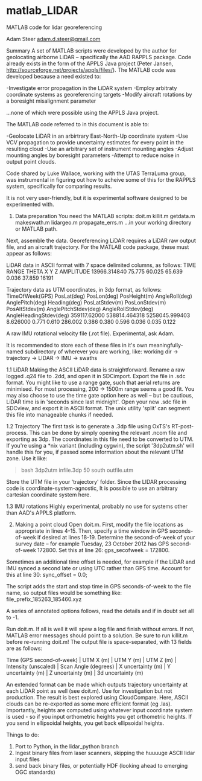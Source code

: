 # matlab_LIDAR
MATLAB code for lidar georeferencing

Adam Steer
adam.d.steer@gmail.com

Summary
A set of MATLAB scripts were developed by the author for geolocating airborne LiDAR –
specifically the AAD RAPPLS package. Code already exists in the form of the 
APPLS Java project (Peter Jansen, http://sourceforge.net/projects/appls/files/). The 
MATLAB code was developed because a need existed to:

-Investigate error propagation in the LiDAR system
-Employ arbitraty coordinate systems as georeferencing targets
-Modify aircraft rotations by a boresight misalignment parameter

...none of which were possible using the APPLS Java project.

The MATLAB code referred to in this document is able to:

-Geolocate LiDAR in an arbirtrary East-North-Up coordinate system
-Use VCV propagation to provide uncertainty estimates for every point in the resulting cloud
-Use an arbitrary set of instrument mounting angles
-Adjust mounting angles by boresight parameters
-Attempt to reduce noise in output point clouds.

Code shared by Luke Wallace, working with the UTAS TerraLuma group, was instrumental in figuring out how to acheive some of this for the RAPPLS system, specifically for comparing results.

It is not very user-friendly, but it is experimental software designed to be experimented with.

1. Data preparation
You need the MATLAB scripts:
doit.m
killit.m
getdata.m
makeswath.m
lidargeo.m
propagate_errs.m
...in your working directory or MATLAB path.

Next, assemble the data. Georeferencing LiDAR requires a LiDAR raw output file, and an aircraft trajectory. 
For the MATLAB code package, these must appear as follows:

LiDAR data in ASCII format with 7 space delimited columns, as follows:
TIME RANGE THETA X Y Z AMPLITUDE 
13966.314840 75.775 60.025 65.639 0.036 37.859 16191

Trajectory data as UTM coordinates, in 3dp format, as follows:
TimeOfWeek(GPS) PosLat(deg) PosLon(deg) PosHeight(m) AngleRoll(deg) AnglePitch(deg) Heading(deg) PosLatStdev(m) PosLonStdev(m) PosAltStdev(m) AnglePitchStdev(deg) AngleRollStdev(deg) AngleHeadingStdev(deg) 
359117.62000 538814.464318 5258045.999403 8.626000 0.771 0.610 286.002 0.386 0.380 0.596 0.036 0.035 0.122

A raw IMU rotational velocity file (.rot file). Experimental, ask Adam.

It is recommended to store each of these files in it's own meaningfully-named subdirectory of wherever you are working, like:
working dir → trajectory
            → LIDAR
            → IMU
		        → swaths

1.1 LiDAR
Making the ASCII LiDAR data is straightforward. Rename a raw logged .q24 file to .2dd, and open it in SDCimport. 
Export the file in .sdc format. You might like to use a range gate, such that aerial returns are minimised. 
For most processing, 200 → 1500m range seems a good fit. You may also choose to use the time gate option here as 
well – but be cautious, LiDAR time is in 'seconds since last midnight'.
Open your new .sdc file in SDCview, and export it in ASCII format. The unix utility 'split' can segment 
this file into manageable chunks if needed.

1.2 Trajectory
The first task is to generate a .3dp file using OxTS's RT-post-process. This can be done by simply opening 
the relevant .ncom file and exporting as 3dp. The coordinates in this file need to be converted to UTM. 
If you're using a *nix variant (including cygwin), the script '3dp2utm.sh' will handle this for you, if 
passed some information about the relevant UTM zone. Use it like:

>bash 3dp2utm infile.3dp 50 south outfile.utm

Store the UTM file in your 'trajectory' folder.
Since the LIDAR processing code is coordinate-system-agnostic, It is possible to use an arbitrary cartesian
coordinate system here.

1.3 IMU rotations
Highly experimental, probably no use for systems other than AAD's APPLS platform.

2. Making a point cloud
Open doit.m. First, modify the file locations as appropriate in lines 4-15.
Then, specify a time window in GPS seconds-of-week if desired at lines 18-19.
Determine the second-of-week of your survey date – for example Tuesday, 23 October 2012 has
GPS second-of-week 172800. Set this at line 26:
gps_secofweek = 172800.

Sometimes an additional time offset is needed, for example if the LiDAR and IMU synced a second 
late or using UTC rather than GPS time. Account for this at line 30:
sync_offset = 0.0;

The script adds the start and stop time in GPS seconds-of-week to the file name, so output files 
would be something like:
file_prefix_185263_185460.xyz

A series of annotated options follows, read the details and if in doubt set all to -1.

Run doit.m. If all is well it will spew a log file and finish without errors. If not, MATLAB error 
messages should point to a solution. 
Be sure to run killit.m before re-running doit.m!
The output file is space-separated, with 13 fields are as follows:

Time (GPS second-of-week) | UTM X (m) | UTM Y (m) | UTM Z (m) | Intensity (unscaled) | Scan Angle (degrees) |
X uncertainty (m) | Y uncertainty (m) | Z uncertainty (m) | 3d uncertainty (m)

An extended format can be made which outputs trajectory uncertainty at each LiDAR point as well (see doit.m). Use for investigation but not production.
The result is best explored using CloudCompare. Here, ASCII clouds can be re-exported as some more efficient format (eg .las).
Importantly, heights are computed using whatever input coordinate system is used - so if you input orthometric heights you get orthometric heights. If you send in ellipsoidal heights, you get back ellipsoidal heights.

Things to do:
1. Port to Python, in the lidar_python branch
2. Ingest binary files from laser scanners, skipping the huuuuge ASCII lidar input files
3. send back binary files, or potentially HDF (looking ahead to emerging OGC standards)
